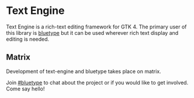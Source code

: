 # Text Engine
Text Engine is a rich-text editing framework for GTK 4. The primary user
of this library is [bluetype](https://github.com/mjakeman/bluetype) but it
can be used wherever rich text display and editing is needed.

## Matrix
Development of text-engine and bluetype takes place on matrix.

Join [#bluetype](https://matrix.to/#/#bluetype:matrix.org) to chat
about the project or if you would like to get involved. Come say hello!

